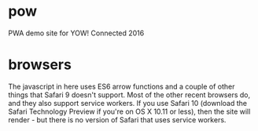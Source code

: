 # pow
PWA demo site for YOW! Connected 2016

# browsers

The javascript in here uses ES6 arrow functions and a couple of other things that Safari 9 doesn't support. Most of the other recent browsers do, and they also support service workers. If you use Safari 10 (download the Safari Technology Preview if you're on OS X 10.11 or less), then the site will render - but there is no version of Safari that uses service workers.
